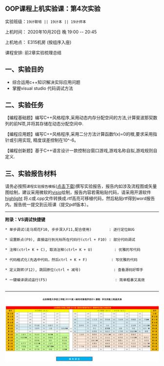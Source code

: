 **OOP课程上机实验课：第4次实验**
---

实验班级：`19计联培 || 19计本 || 19计师本`

上机时间： 2020年10月20日 晚 19:00 -- 20:45

上机地点：  E315机房 (按组序入座)



课程安排: 前2章实验梳理总结
## 一、实验目的

*  综合运用c++知识解决实际应用问题
*  掌握visual studio 代码调试方法



## 二、实验任务



【编程基础题】编写C++风格程序,采用动态内存分配空间的方法,计算斐波那契数列的前N项,并将其存储在动态分配空间中.


【编程应用题】编写C++风格程序,采用二分方法计算函数f(x)=0的根,要求采用指针或引用实现, 精度误差控制在10^-6。


 

【编程创新题】基于C++语言设计一款控制台窗口游戏,游戏名称自拟,游戏规则自定义.




 

## 三、实验报告材料

请务必按照`课程实验报告模板`([点击下载](https://github.com/tsingke/OOP_CS2020/blob/master/%E5%AE%9E%E9%AA%8C%E6%8A%A5%E5%91%8A/%E3%80%8A%E9%9D%A2%E5%90%91%E5%AF%B9%E8%B1%A1%E7%A8%8B%E5%BA%8F%E8%AE%BE%E8%AE%A1%E3%80%8B%E5%AE%9E%E9%AA%8C%E6%8A%A5%E5%91%8A%E6%A8%A1%E6%9D%BF.docx))撰写实验报告，报告内如涉及流程图或矢量图绘制，建议采用微软的[visio](https://pan.baidu.com/s/1L4y1pWXcJjojZlIAQZjPAg)绘制，报告内容若需粘贴代码，请采用开源软件 [highlight](http://www.andre-simon.de/zip/highlight-setup-3.53-x64.exe) 将.c或.cpp文件转换成.rtf高亮可移植代码，然后粘贴rtf得到word报告内。报告统一提交到云班课（提交pdf版本）。

---

  **附录：VS调试快捷键**

   ```  
   * 单步调试(走马观花F10, 步步深入F11,配合使用)        : 逐行定位BUG
   
   * 设置断点(F9), 直接运行到光标所在代码行(ctrl + F10) : 部分代码调试
   
   * 注释(ctrl+ K + C), 取消注释(ctrl+ K + U)          : 优雅的写代码
   
   * 代码格式化(先选中代码，然后ctrl + K + F)           : 写优雅的代码
   
   * 定义跳转(F12), 跳回原位(ctrl + 减号)               : 查看源码好帮手
   
   * 一键编译调试运行(F5)                               : 简单粗暴又高效                      
 

   ```


---

![image](https://github.com/tsingke/OOP_CS2020/blob/master/%E5%AE%9E%E9%AA%8C%E6%8A%A5%E5%91%8A/SeatArrangement.png)

